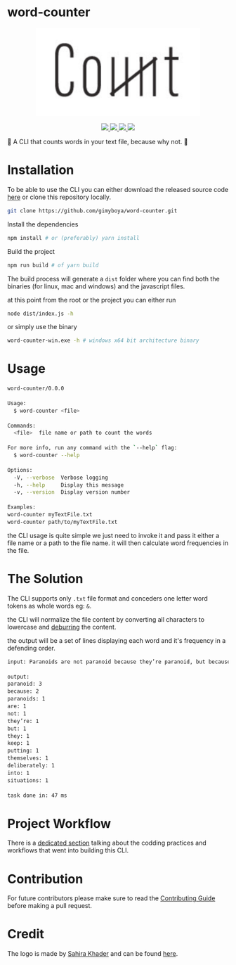 # word-counter

<p align="center">
  <img alt="counter" src="./logo.png" height="200" />
  <p align="center">
    <a href="https://github.com/gimyboya/word-counter/actions">
      <img src="https://github.com/gimyboya/word-counter/workflows/Build/badge.svg?branch=main" />
    </a>
    <a href="https://codecov.io/gh/gimyboya/word-counter">
      <img src="https://codecov.io/gh/gimyboya/word-counter/branch/main/graph/badge.svg" />
    </a>
    <a href="https://github.com/semantic-release/semantic-release">
      <img src="https://img.shields.io/badge/%20%20%F0%9F%93%A6%F0%9F%9A%80-semantic--release-e10079.svg" />
    </a>
    <a href="http://commitizen.github.io/cz-cli/">
      <img src="https://img.shields.io/badge/commitizen-friendly-brightgreen.svg" />
    </a>
  </p>
</p>

🧮 A CLI that counts words in your text file, because why not. 🧮

# Installation
To be able to use the CLI you can either download the released source code [here](https://github.com/gimyboya/word-counter/releases) or clone this repository locally.

```bash
git clone https://github.com/gimyboya/word-counter.git
```
Install the dependencies
```bash
npm install # or (preferably) yarn install
```
Build the project
```bash
npm run build # of yarn build
```
The build process will generate a `dist` folder where you can find both the binaries (for linux, mac and windows) and the javascript files.

at this point from the root or the project you can either run

```bash
node dist/index.js -h
```
or simply use the binary
```bash
word-counter-win.exe -h # windows x64 bit architecture binary
```
# Usage
```bash
word-counter/0.0.0                                     
                                                       
Usage:                                                 
  $ word-counter <file>                                
                                                       
Commands:                                              
  <file>  file name or path to count the words         
                                                       
For more info, run any command with the `--help` flag: 
  $ word-counter --help                                
                                                       
Options:                                               
  -V, --verbose  Verbose logging                       
  -h, --help     Display this message                  
  -v, --version  Display version number                
                                                       
Examples:                                              
word-counter myTextFile.txt                            
word-counter path/to/myTextFile.txt                    
```
the CLI usage is quite simple we just need to invoke it and pass it either a file name or a path to the file name. it will then calculate word frequencies in the file.

# The Solution

The CLI supports only `.txt` file format and conceders one letter word tokens as whole words eg: `&`.

the CLI will normalize the file content by converting all characters to lowercase and [deburring](https://lodash.com/docs/4.17.15#deburr) the content.

the output will be a set of lines displaying each word and it's frequency in a defending order. 

```bash
input: Paranoids are not paranoid because they’re paranoid, but because they keep putting themselves deliberately into paranoid situations.

output:
paranoid: 3
because: 2
paranoids: 1
are: 1
not: 1
they’re: 1
but: 1
they: 1
keep: 1
putting: 1
themselves: 1
deliberately: 1
into: 1
situations: 1

task done in: 47 ms
```
# Project Workflow

There is a [dedicated section](./docs/Workflow.md) talking about the codding practices and workflows that went into building this CLI. 
# Contribution

For future contributors please make sure to read the [Contributing Guide](./.github/GUIDE.md) before making a pull request.
# Credit

The logo is made by [Sahira Khader](https://dribbble.com/in_awe) and can be found [here](https://www.behance.net/gallery/78881117/Verbicons).
